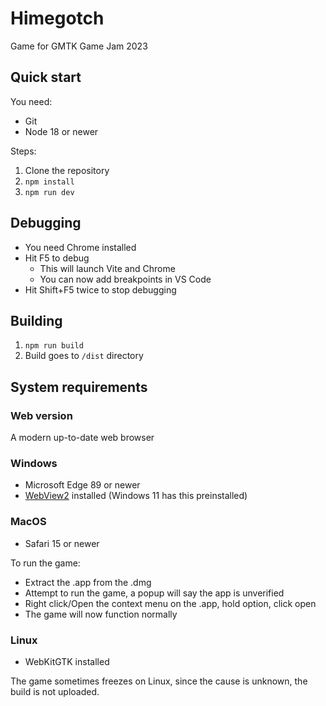 # Himegotch

Game for GMTK Game Jam 2023

## Quick start

You need:
* Git
* Node 18 or newer

Steps:
1. Clone the repository
2. `npm install`
3. `npm run dev`

## Debugging

* You need Chrome installed
* Hit F5 to debug
    * This will launch Vite and Chrome
    * You can now add breakpoints in VS Code
* Hit Shift+F5 twice to stop debugging

## Building

1. `npm run build`
2. Build goes to `/dist` directory

## System requirements
### Web version
A modern up-to-date web browser

### Windows
* Microsoft Edge 89 or newer
* [WebView2](https://go.microsoft.com/fwlink/p/?LinkId=2124703) installed (Windows 11 has this preinstalled)

### MacOS
* Safari 15 or newer

To run the game:
* Extract the .app from the .dmg
* Attempt to run the game, a popup will say the app is unverified
* Right click/Open the context menu on the .app, hold option, click open
* The game will now function normally

### Linux
* WebKitGTK installed

The game sometimes freezes on Linux, since the cause is unknown, the build is not uploaded.
